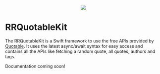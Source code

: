 <p align="center">
  <img src= "https://github.com/rudrankriyam/RRQuotableKit/blob/main/RRQuotableKit_Logo.png" />
</p>

# RRQuotableKit

The RRQuotableKit is a Swift framework to use the free APIs provided by [Quotable](https://github.com/lukePeavey/quotable). It uses the latest async/await syntax for easy access and contains all the APIs like fetching a random quote, all quotes, authors and tags.

Documentation coming soon!
